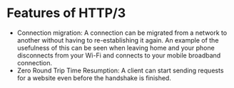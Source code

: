 # Features of HTTP/3
* Connection migration: A connection can be migrated from a network to another without having to re-establishing it again. An example of the usefulness of this can be seen when leaving home and your phone disconnects from your Wi-Fi and connects to your mobile broadband connection.
* Zero Round Trip Time Resumption: A client can start sending requests for a website even before the handshake is finished.
